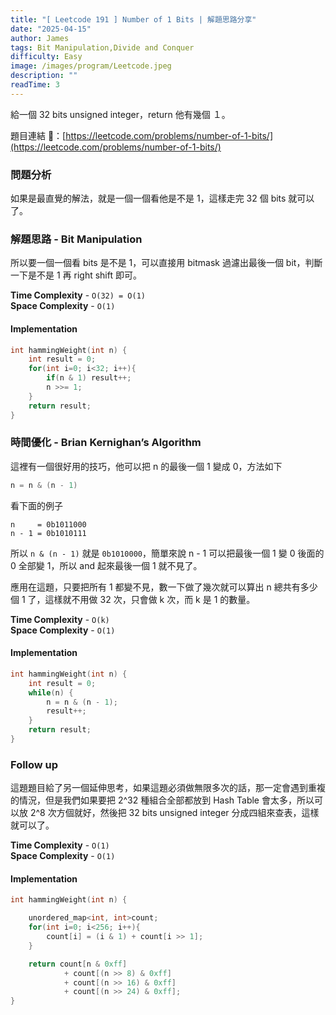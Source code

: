 ```yaml
---
title: "[ Leetcode 191 ] Number of 1 Bits | 解題思路分享"
date: "2025-04-15"
author: James
tags: Bit Manipulation,Divide and Conquer
difficulty: Easy
image: /images/program/Leetcode.jpeg
description: ""
readTime: 3
---
```


給一個 32 bits unsigned integer，return 他有幾個 １。

題目連結 🔗：[https://leetcode.com/problems/number-of-1-bits/](https://leetcode.com/problems/number-of-1-bits/)

### **問題分析**

如果是最直覺的解法，就是一個一個看他是不是 1，這樣走完 32 個 bits 就可以了。

### **解題思路 - Bit Manipulation**

所以要一個一個看 bits 是不是 1，可以直接用 bitmask 過濾出最後一個 bit，判斷一下是不是 1 再 right shift 即可。

**Time Complexity** - `O(32) = O(1)`<br>
**Space Complexity** - `O(1)`

#### **Implementation**

```cpp
int hammingWeight(int n) {
    int result = 0;
    for(int i=0; i<32; i++){
        if(n & 1) result++;
        n >>= 1;
    }
    return result;
}
```

### **時間優化 - Brian Kernighan’s Algorithm**

這裡有一個很好用的技巧，他可以把 n 的最後一個 1 變成 0，方法如下

```cpp
n = n & (n - 1)
```

看下面的例子

```
n     = 0b1011000
n - 1 = 0b1010111
```

所以 `n & (n - 1)` 就是 `0b1010000`，簡單來說 n - 1 可以把最後一個 1 變 0 後面的 0 全部變 1，所以 and 起來最後一個 1 就不見了。

應用在這題，只要把所有 1 都變不見，數一下做了幾次就可以算出 n 總共有多少個 1 了，這樣就不用做 32 次，只會做 k 次，而 k 是 1 的數量。

**Time Complexity** - `O(k)`<br>
**Space Complexity** - `O(1)`

#### **Implementation**

```cpp
int hammingWeight(int n) {
    int result = 0;
    while(n) {
        n = n & (n - 1);
        result++;
    }
    return result;
}
```

### **Follow up**

這題題目給了另一個延伸思考，如果這題必須做無限多次的話，那一定會遇到重複的情況，但是我們如果要把 2^32 種組合全部都放到 Hash Table 會太多，所以可以放 2^8 次方個就好，然後把 32 bits unsigned integer 分成四組來查表，這樣就可以了。

**Time Complexity** - `O(1)`<br>
**Space Complexity** - `O(1)`

#### **Implementation**

```cpp
int hammingWeight(int n) {

    unordered_map<int, int>count;
    for(int i=0; i<256; i++){
        count[i] = (i & 1) + count[i >> 1];
    }

    return count[n & 0xff]
            + count[(n >> 8) & 0xff]
            + count[(n >> 16) & 0xff]
            + count[(n >> 24) & 0xff];
}
```